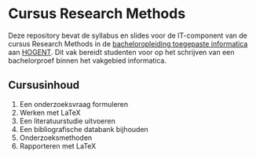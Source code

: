 # Cursus Research Methods

Deze repository bevat de syllabus en slides voor de IT-component van de cursus Research Methods in de [bacheloropleiding toegepaste informatica](https://www.hogent.be/opleidingen/bachelors/toegepaste-informatica/) aan [HOGENT](https://www.hogent.be/). Dit vak bereidt studenten voor op het schrijven van een bachelorproef binnen het vakgebied informatica.

## Cursusinhoud

1. Een onderzoeksvraag formuleren
2. Werken met LaTeX
3. Een literatuurstudie uitvoeren
4. Een bibliografische databank bijhouden
5. Onderzoeksmethoden
6. Rapporteren met LaTeX
